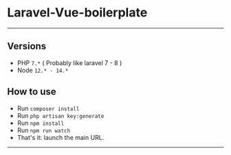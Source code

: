 # Laravel-Vue-boilerplate
- - - - -


## Versions

- PHP `7.*` ( Probably like laravel 7 - 8 )
- Node `12.* - 14.*`

## How to use

- Run `composer install`
- Run `php artisan key:generate`
- Run `npm install`
- Run `npm run watch`
- That's it: launch the main URL. 

---